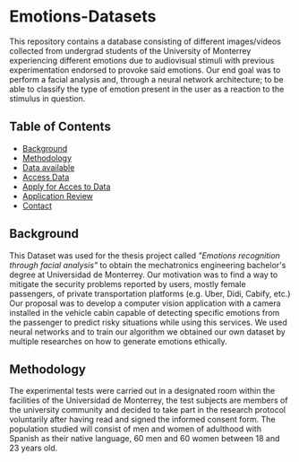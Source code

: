 # Emotions-Datasets
This repository contains a database consisting of different images/videos collected from undergrad students of the University of Monterrey experiencing different emotions due to audiovisual stimuli with previous experimentation endorsed to provoke said emotions. Our end goal was to perform a facial analysis and, through a neural network architecture; to be able to classify the type of emotion present in the user as a reaction to the stimulus in question.
## Table of Contents

- [Background](#background)
- [Methodology](#methodology)
- [Data available](#data-available)
- [Access Data](#acces-data)
- [Apply for Acces to Data](#apply-for-acces-to-data)
- [Application Review](#application-review)
- [Contact](#contact)

## Background
This Dataset was used for the thesis project called *"Emotions recognition through facial analysis"* to obtain the mechatronics engineering bachelor's degree at Universidad de Monterrey. Our motivation was to 
find a way to mitigate the security problems reported by users, mostly female passengers, of private transportation platforms (e.g. Uber, Didi, Cabify, etc.) Our proposal was to develop a computer vision application with a camera installed in the vehicle cabin capable of detecting specific emotions from the passenger to predict risky situations while using this services. 
We used neural networks and to train our algorithm we obtained our own dataset by multiple researches on how to generate emotions ethically.

## Methodology 
The experimental tests were carried out in a designated room within the facilities of the Universidad de Monterrey, the test subjects are members of the university community and decided to take part in the research protocol voluntarily after having read and signed the informed consent form. The population studied will consist of men and women of adulthood with Spanish as their native language, 60 men and 60 women between 18 and 23 years old. 
